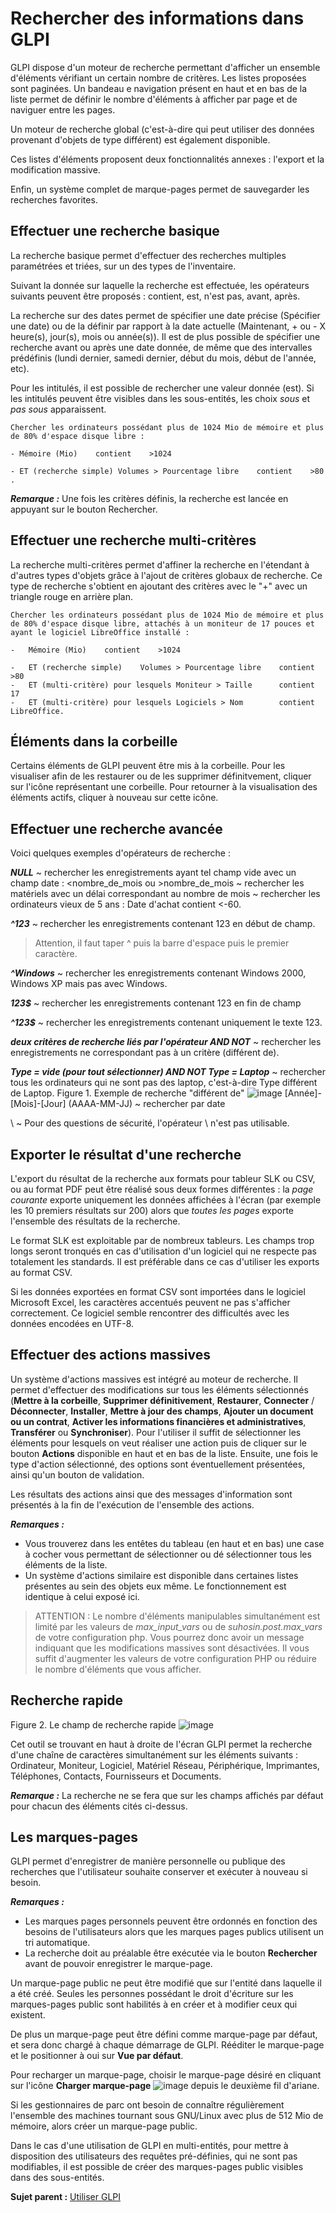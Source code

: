 Rechercher des informations dans GLPI
=====================================

GLPI dispose d'un moteur de recherche permettant d'afficher un ensemble d'éléments vérifiant un certain nombre de critères. Les listes proposées sont paginées. Un bandeau e navigation présent en haut et en bas de la liste permet de définir le nombre d'éléments à afficher par page et de naviguer entre les pages.

Un moteur de recherche global (c'est-à-dire qui peut utiliser des données provenant d'objets de type différent) est également disponible.

Ces listes d'éléments proposent deux fonctionnalités annexes : l'export et la modification massive.

Enfin, un système complet de marque-pages permet de sauvegarder les recherches favorites.

Effectuer une recherche basique
-------------------------------

La recherche basique permet d'effectuer des recherches multiples paramétrées et triées, sur un des types de l'inventaire.

Suivant la donnée sur laquelle la recherche est effectuée, les opérateurs suivants peuvent être proposés : contient, est, n'est pas, avant, après.

La recherche sur des dates permet de spécifier une date précise (Spécifier une date) ou de la définir par rapport à la date actuelle (Maintenant, + ou - X heure(s), jour(s), mois ou année(s)). Il est de plus possible de spécifier une recherche avant ou après une date donnée, de même que des intervalles prédéfinis (lundi dernier, samedi dernier, début du mois, début de l'année, etc).

Pour les intitulés, il est possible de rechercher une valeur donnée (est). Si les intitulés peuvent être visibles dans les sous-entités, les choix *sous* et *pas sous* apparaissent.

    Chercher les ordinateurs possédant plus de 1024 Mio de mémoire et plus de 80% d'espace disque libre :

    - Mémoire (Mio)    contient    >1024 

    - ET (recherche simple) Volumes > Pourcentage libre    contient    >80 .

***Remarque :*** Une fois les critères définis, la recherche est lancée en appuyant sur le bouton Rechercher.

Effectuer une recherche multi-critères
--------------------------------------

La recherche multi-critères permet d'affiner la recherche en l'étendant à d'autres types d'objets grâce à l'ajout de critères globaux de recherche. Ce type de recherche s'obtient en ajoutant des critères avec
le "+" avec un triangle rouge en arrière plan.

    Chercher les ordinateurs possédant plus de 1024 Mio de mémoire et plus de 80% d'espace disque libre, attachés à un moniteur de 17 pouces et
    ayant le logiciel LibreOffice installé :

    -   Mémoire (Mio)    contient    >1024

    -   ET (recherche simple)    Volumes > Pourcentage libre    contient    >80
    -   ET (multi-critère) pour lesquels Moniteur > Taille      contient    17
    -   ET (multi-critère) pour lesquels Logiciels > Nom        contient    LibreOffice.

Éléments dans la corbeille
--------------------------

Certains éléments de GLPI peuvent être mis à la corbeille. Pour les visualiser afin de les restaurer ou de les supprimer définitvement, cliquer sur l'icône représentant une corbeille. Pour retourner à la visualisation des éléments actifs, cliquer à nouveau sur cette icône.

Effectuer une recherche avancée
-------------------------------

Voici quelques exemples d'opérateurs de recherche :

***NULL***
  ~ rechercher les enregistrements ayant tel champ vide avec un champ date : <nombre_de_mois ou >nombre_de_mois
  ~ rechercher les matériels avec un délai correspondant au nombre de     mois
  ~ rechercher les ordinateurs vieux de 5 ans : Date d'achat contient <-60.
 
***^123***
  ~ rechercher les enregistrements contenant 123 en début de champ.
   
  > Attention, il faut taper ^ puis la barre d'espace puis le premier caractère.

***^Windows***
  ~ rechercher les enregistrements contenant Windows 2000, Windows XP mais pas avec Windows.

***123$***
  ~ rechercher les enregistrements contenant 123 en fin de champ

***^123$***
  ~ rechercher les enregistrements contenant uniquement le texte 123.

***deux critères de recherche liés par l'opérateur AND NOT***
  ~ rechercher les enregistrements ne correspondant pas à un critère (différent de).

***Type = vide (pour tout sélectionner) AND NOT Type = Laptop***
  ~ rechercher tous les ordinateurs qui ne sont pas des laptop, c'est-à-dire Type différent de Laptop.
    Figure 1. Exemple de recherche "différent de"
    ![image](../image/searchexample.png)
[Année]-[Mois]-[Jour] (AAAA-MM-JJ)
  ~ rechercher par date
 
\\
  ~ Pour des questions de sécurité, l'opérateur \\ n'est pas utilisable.

Exporter le résultat d'une recherche
------------------------------------

L'export du résultat de la recherche aux formats pour tableur SLK ou CSV, ou au format PDF peut être réalisé sous deux formes différentes :
la *page courante* exporte uniquement les données affichées à l'écran (par exemple les 10 premiers résultats sur 200) alors que *toutes les pages* exporte l'ensemble des résultats de la recherche.

Le format SLK est exploitable par de nombreux tableurs. Les champs trop longs seront tronqués en cas d'utilisation d'un logiciel qui ne respecte pas totalement les standards. Il est préférable dans ce cas d'utiliser les exports au format CSV.

Si les données exportées en format CSV sont importées dans le logiciel Microsoft Excel, les caractères accentués peuvent ne pas s'afficher correctement. Ce logiciel semble rencontrer des difficultés avec les
données encodées en UTF-8.

Effectuer des actions massives
------------------------------

Un système d'actions massives est intégré au moteur de recherche. Il permet d'effectuer des modifications sur tous les éléments sélectionnés (**Mettre à la corbeille**, **Supprimer définitivement**, **Restaurer**,
**Connecter** / **Déconnecter**, **Installer**, **Mettre à jour des champs**, **Ajouter un document ou un contrat**, **Activer les informations financières et administratives**, **Transférer** ou **Synchroniser**). Pour l'utiliser il suffit de sélectionner les éléments pour lesquels on veut réaliser une action puis de cliquer sur le bouton **Actions** disponible en haut et en bas de la liste. Ensuite, une fois le type d'action sélectionné, des options sont éventuellement présentées, ainsi qu'un bouton de validation.

Les résultats des actions ainsi que des messages d'information sont présentés à la fin de l'exécution de l'ensemble des actions.

***Remarques :*** 
- Vous trouverez dans les entêtes du tableau (en haut et en bas) une case à cocher vous permettant de sélectionner ou dé sélectionner tous les éléments de la liste.
- Un système d'actions similaire est disponible dans certaines listes présentes au sein des objets eux même.
  Le fonctionnement est identique à celui exposé ici.


> ATTENTION :
> Le nombre d'éléments manipulables simultanément est limité par les valeurs de *max_input_vars* ou de *suhosin.post.max_vars* de votre configuration php. Vous pourrez donc avoir un message indiquant que les
modifications massives sont désactivées. Il vous suffit d'augmenter les valeurs de votre configuration PHP ou réduire le nombre d'éléments que vous afficher.

Recherche rapide
----------------

Figure 2. Le champ de recherche rapide
![image](../image/quicksearch.png)

Cet outil se trouvant en haut à droite de l'écran GLPI permet la recherche d'une chaîne de caractères simultanément sur les éléments suivants : Ordinateur, Moniteur, Logiciel, Matériel Réseau, Périphérique, Imprimantes, Téléphones, Contacts, Fournisseurs et Documents.

***Remarque :*** La recherche ne se fera que sur les champs affichés par défaut pour chacun des éléments cités ci-dessus.

Les marques-pages
-----------------

GLPI permet d'enregistrer de manière personnelle ou publique des recherches que l'utilisateur souhaite conserver et exécuter à nouveau si besoin.

***Remarques :***
-  Les marques pages personnels peuvent être ordonnés en fonction des besoins de l'utilisateurs alors que les marques pages publics utilisent un tri automatique.
- La recherche doit au préalable être exécutée via le bouton **Rechercher** avant de pouvoir enregistrer le marque-page.

Un marque-page public ne peut être modifié que sur l'entité dans laquelle il a été créé. Seules les personnes possédant le droit d'écriture sur les marques-pages public sont habilités à en créer et à modifier ceux qui existent.

De plus un marque-page peut être défini comme marque-page par défaut, et sera donc chargé à chaque démarrage de GLPI. Rééditer le marque-page et le positionner à oui sur **Vue par défaut**.

Pour recharger un marque-page, choisir le marque-page désiré en cliquant sur l'icône **Charger marque-page**
![image](../image/bookmark.png) depuis le deuxième fil d'ariane.

Si les gestionnaires de parc ont besoin de connaître régulièrement l'ensemble des machines tournant sous GNU/Linux avec plus de 512 Mio de mémoire, alors créer un marque-page public.

Dans le cas d'une utilisation de GLPI en multi-entités, pour mettre à disposition des utilisateurs des requêtes pré-définies, qui ne sont pas modifiables, il est possible de créer des marques-pages public visibles
dans des sous-entités.

**Sujet parent :** [Utiliser GLPI](index.php?fr/02_premiers_pas_avec_GLPI/03_utiliser_GLPI/01_utiliser_GLPI.md)
